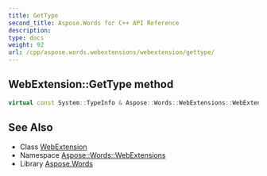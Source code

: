 ```yaml
---
title: GetType
second_title: Aspose.Words for C++ API Reference
description: 
type: docs
weight: 92
url: /cpp/aspose.words.webextensions/webextension/gettype/
---
```

## WebExtension::GetType method




```cpp
virtual const System::TypeInfo & Aspose::Words::WebExtensions::WebExtension::GetType() const override
```

## See Also

* Class [WebExtension](../)
* Namespace [Aspose::Words::WebExtensions](../../)
* Library [Aspose.Words](../../../)
